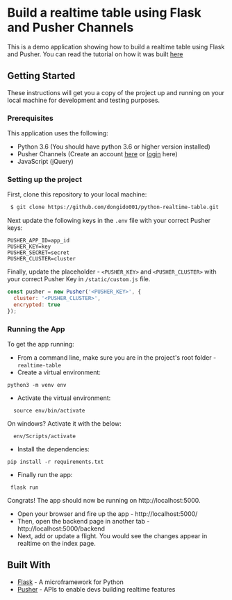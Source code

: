 # Build a realtime table using Flask and Pusher Channels

This is a demo application showing how to build a realtime table using Flask and Pusher. You can read the tutorial on how it was built [here](https://pusher.com/tutorials/live-table-flask)

## Getting Started

These instructions will get you a copy of the project up and running on your local machine for development and testing purposes.

### Prerequisites

This application uses the following:

 - Python 3.6 (You should have python 3.6 or higher version installed)
 - Pusher Channels (Create an account [here](https://dashboard.pusher.com/accounts/sign_up) or [login](https://dashboard.pusher.com/accounts/sign_in) here)
 - JavaScript (jQuery)

### Setting up the project

First, clone this repository to your local machine:

```sh
 $ git clone https://github.com/dongido001/python-realtime-table.git
```

 Next update the following keys in the `.env` file with your correct Pusher keys:
  ```
  PUSHER_APP_ID=app_id
  PUSHER_KEY=key
  PUSHER_SECRET=secret
  PUSHER_CLUSTER=cluster
  ```

  Finally, update the placeholder - `<PUSHER_KEY>` and `<PUSHER_CLUSTER>` with your correct Pusher Key in `/static/custom.js` file.

  ```javascript
  const pusher = new Pusher('<PUSHER_KEY>', {
    cluster: '<PUSHER_CLUSTER>',
    encrypted: true
});
```

### Running the App

To get the app running:

 - From a command line, make sure you are in the project's root folder - `realtime-table`
 - Create a virtual environment:
 ```
 python3 -m venv env
 ```
 - Activate the virtual environment:
 ```
   source env/bin/activate
 ```
 On windows? Activate it with the below:
 ```
   env/Scripts/activate
 ```

 - Install the dependencies:
 ```
 pip install -r requirements.txt
 ```

 - Finally run the app:
 ```
  flask run
 ```

 Congrats! The app should now be running on http://localhost:5000.


- Open your browser and fire up the app - http://localhost:5000/
- Then, open the backend page in another tab - http://localhost:5000/backend
- Next, add or update a flight. You would see the changes appear in realtime on the index page. 

## Built With

* [Flask](http://flask.pocoo.org/) - A microframework for Python
* [Pusher](https://pusher.com/) - APIs to enable devs building realtime features
